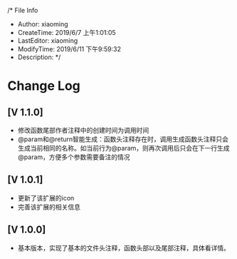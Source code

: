 /* File Info 
 * Author:      xiaoming 
 * CreateTime:  2019/6/7 上午1:01:05 
 * LastEditor:  xiaoming 
 * ModifyTime:  2019/6/11 下午9:59:32 
 * Description: 
*/ 

# Change Log

## [V 1.1.0]
* 修改函数尾部作者注释中的创建时间为调用时间
* @param和@return智能生成：函数头注释存在时，调用生成函数头注释只会生成当前相同的名称。如当前行为@param，则再次调用后只会在下一行生成@param，方便多个参数需要备注的情况

## [V 1.0.1]
* 更新了该扩展的icon
* 完善该扩展的相关信息

## [V 1.0.0]

* 基本版本，实现了基本的文件头注释，函数头部以及尾部注释，具体看详情。
